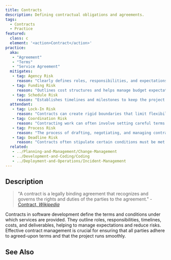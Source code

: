 ```yaml
---
title: Contracts
description: Defining contractual obligations and agreements.
tags: 
  - Contracts
  - Practice
featured: 
  class: c
  element: '<action>Contract</action>'
practice:
  aka: 
   - "Agreement"
   - "Terms"
   - "Service Agreement"
  mitigates:
   - tag: Agency Risk
     reason: "Clearly defines roles, responsibilities, and expectations, reducing dependency issues."
   - tag: Funding Risk
     reason: "Outlines cost structures and helps manage budget expectations."
   - tag: Schedule Risk
     reason: "Establishes timelines and milestones to keep the project on track."
  attendant:
   - tag: Lock-In Risk
     reason: "Contracts can create rigid boundaries that limit flexibility."
   - tag: Coordination Risk
     reason: "Contracting work can often involve setting careful terms to minimise coordination risks."
   - tag: Process Risk
     reason: "The process of drafting, negotiating, and managing contracts is a process with significant risk."
   - tag: Deadline Risk
     reason: "Contracts often stipulate certain conditions must be met at certain times."
  related:
   - ../Planning-and-Management/Change-Management
   - ../Development-and-Coding/Coding
   - ../Deployment-and-Operations/Incident-Management
---
```


<PracticeIntro details={frontMatter} /> 

## Description

> "A contract is a legally binding agreement that recognizes and governs the rights and duties of the parties to the agreement." - [Contract, _Wikipedia_](https://en.wikipedia.org/wiki/Contract)

Contracts in software development define the terms and conditions under which services are provided. They outline roles, responsibilities, timelines, costs, and deliverables, helping to manage expectations and reduce risks. Effective contract management is crucial for ensuring that all parties adhere to agreed-upon terms and that the project runs smoothly.

## See Also

<TagList tag="Contracts" />
